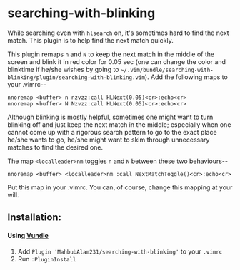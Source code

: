 # searching-with-blinking

While searching even with `hlsearch` on, it's sometimes hard to find the next match. This plugin is to help find the next match quickly.

This plugin remaps `n` and `N` to keep the next match in the middle of the screen and blink it in red color for 0.05 sec (one can change the color and blinktime if he/she wishes by going to `~/.vim/bundle/searching-with-blinking/plugin/searching-with-blinking.vim`). Add the following maps to your .vimrc--

    nnoremap <buffer> n nzvzz:call HLNext(0.05)<cr>:echo<cr>
    nnoremap <buffer> N Nzvzz:call HLNext(0.05)<cr>:echo<cr>

Although blinking is mostly helpful, sometimes one might want to turn blinking off and just keep the next match in the middle; especially when one cannot come up with a rigorous search pattern to go to the exact place he/she wants to go, he/she might want to skim through unnecessary matches to find the desired one.

The map `<localleader>nm` toggles `n` and `N` between these two behaviours--

    nnoremap <buffer> <localleader>nm :call NextMatchToggle()<cr>:echo<cr>

Put this map in your .vimrc. You can, of course, change this mapping at your will.

## Installation:

#### Using [Vundle](https://github.com/VundleVim/Vundle.vim)

1. Add `Plugin 'MahbubAlam231/searching-with-blinking'` to your `.vimrc`
2. Run `:PluginInstall`
